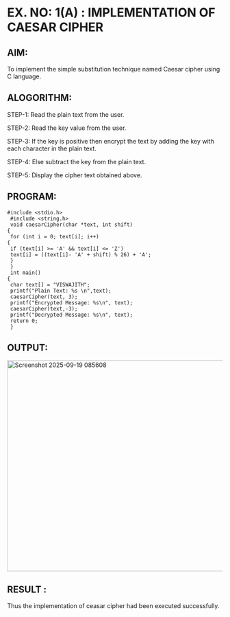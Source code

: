 # EX. NO: 1(A) : IMPLEMENTATION OF CAESAR CIPHER

## AIM:
To implement the simple substitution technique named Caesar cipher using C language.

## ALOGORITHM:

STEP-1: Read the plain text from the user.

STEP-2: Read the key value from the user.

STEP-3: If the key is positive then encrypt the text by adding the key with each character in the plain text.

STEP-4: Else subtract the key from the plain text.

STEP-5: Display the cipher text obtained above.

## PROGRAM:

```
#include <stdio.h>
 #include <string.h>
 void caesarCipher(char *text, int shift) 
{
 for (int i = 0; text[i]; i++) 
{
 if (text[i] >= 'A' && text[i] <= 'Z')
 text[i] = ((text[i]- 'A' + shift) % 26) + 'A';
 }
 }
 int main() 
{
 char text[] = "VISWAJITH";
 printf("Plain Text: %s \n",text);
 caesarCipher(text, 3);
 printf("Encrypted Message: %s\n", text);
 caesarCipher(text,-3);
 printf("Decrypted Message: %s\n", text);
 return 0;
 }
```

## OUTPUT:


<img width="877" height="491" alt="Screenshot 2025-09-19 085608" src="https://github.com/user-attachments/assets/987a0179-d71a-4d82-a2bd-1ea1599fe068" />



## RESULT :
 Thus the implementation of ceasar cipher had been executed successfully.
